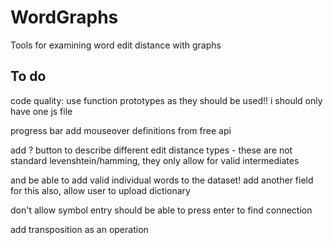 # WordGraphs
Tools for examining word edit distance with graphs

## To do

code quality:
use function prototypes as they should be used!!
i should only have one js file


progress bar
add mouseover definitions from free api



add ? button to describe different edit distance types - these are not standard levenshtein/hamming, they only allow for valid intermediates

and be able to add valid individual words to the dataset! add another field for this
also, allow user to upload dictionary

don't allow symbol entry
should be able to press enter to find connection





add transposition as an operation
